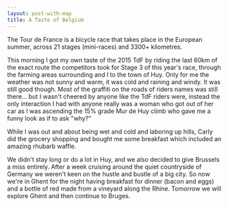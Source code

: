 ```yaml
---
layout: post-with-map
title: A Taste of Belgium
---
```



The Tour de France is a bicycle race that takes place in the European summer, across 21 stages (mini-races) and 3300+ kilometres.

This morning I got my own taste of the 2015 TdF by riding the last 60km of the exact route the competitors took for Stage 3 of this year's race, through the farming areas surrounding and I to the town of Huy. Only for me the weather was not sunny and warm, it was cold and raining and windy. It was still good though. Most of the graffiti on the roads of riders names was still there... but I wasn't cheered by anyone like the TdF riders were, instead the only interaction I had with anyone really was a woman who got out of her car as I was ascending the 15% grade Mur de Huy climb who gave me a funny look as if to ask "why?"

While I was out and about being wet and cold and laboring up hills, Carly did the grocery shopping and bought me some breakfast which included an amazing rhubarb waffle. 

We didn't stay long or do a lot in Huy, and we also decided to give Brussels a miss entirely. After a week cruising around the quiet countryside of Germany we weren't keen on the hustle and bustle of a big city. So now we're in Ghent for the night having breakfast for dinner (bacon and eggs) and a bottle of red made from a  vineyard along the Rhine. Tomorrow we will explore Ghent and then continue to Bruges.